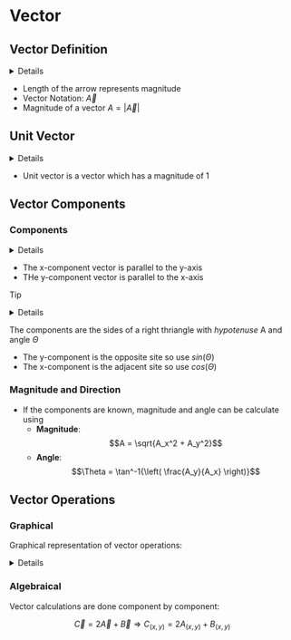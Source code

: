 # Vector

## Vector Definition

<details>
  <IMG src="./assets/vectors/example11.jpg" alt="example11" width=80%/>
</details>


* Length of the arrow represents magnitude
* Vector Notation: $\vec{A}$
* Magnitude  of a vector $A = |\vec{A}|$

## Unit Vector

<details>
  <IMG src="./assets/vectors/example21.jpg" alt="Examples21" width=70%/>
  <IMG src="./assets/vectors/example22.jpg" alt="Example22" width=70%/>
</details>

* Unit vector is a vector which has a magnitude of 1

## Vector Components

### Components

<details>
    <IMG src="./assets/vectors/example31.jpg" alt="example31" width=70%/>
</details>

* The x-component vector is parallel to the y-axis
* THe y-component vector is parallel to the x-axis

> [!TIP]
> <details>
> <IMG src="./assets/vectors/examples32.jpg" alt="example41" width=70%/>
> </details>
>
> The components are the sides of a right thriangle with *hypotenuse* A and angle $\Theta$ 
> * The y-component is the opposite site so use $sin(\Theta)$
> * The x-component is the adjacent site so use $cos(\Theta)$

### Magnitude and Direction

* If the components are known, magnitude and angle can be calculate using
  * **Magnitude**: $$A = \sqrt{A_x^2 + A_y^2}$$
  * **Angle**: $$\Theta = \tan^-1{\left( \frac{A_y}{A_x} \right)}$$

## Vector Operations

### Graphical

Graphical representation of vector operations:

<details>
    <IMG src="./assets/vectors/example41.jpg" alt="example41" width=70%/>
</details>

### Algebraical

Vector calculations are done component by component:

$$\vec{C} = 2\vec{A} + \vec{B} \Rightarrow C_{(x, y)} = 2A_{(x, y)} + B_{(x, y)}$$


